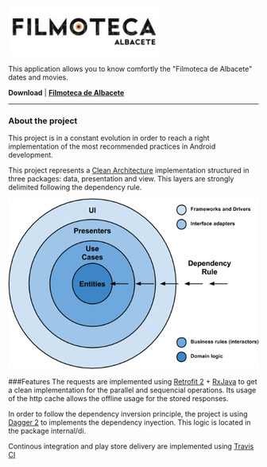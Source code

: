 [ ![Logo](docs/logo.png) ](https://play.google.com/store/apps/details?id=com.albandroid.filmoteca&hl=es)

This application allows you to know comfortly the "Filmoteca de Albacete" dates and movies.

**Download** | **[Filmoteca de Albacete](https://play.google.com/store/apps/details?id=com.albandroid.filmoteca&hl=es)**

---

### About the project

This project is in a constant evolution in order to reach a right implementation of the most recommended practices in Android development.

This project represents a [Clean Architecture](https://8thlight.com/blog/uncle-bob/2012/08/13/the-clean-architecture.html) implementation structured in three packages: data, presentation and view. This layers are strongly delimited following the dependency rule.



![Clean Architecture](docs/clean_architecture.png)

###Features
The requests are implemented using [Retrofit 2](http://square.github.io/retrofit/) + [RxJava](https://github.com/ReactiveX/RxJava) to get a clean implementation for the parallel and sequencial operations. Its usage of the http cache allows the offline usage for the stored responses.

In order to follow the dependency inversion principle, the project is using [Dagger 2](https://github.com/google/dagger) to implements the dependency inyection. This logic is located in the package internal/di.

Continous integration and play store delivery are implemented using [Travis CI](https://travis-ci.org)
